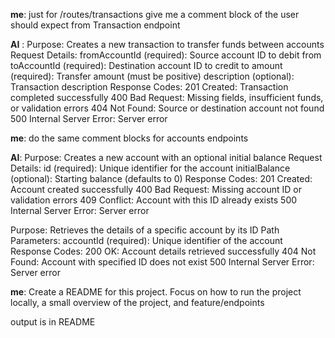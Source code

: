 **me**: just for /routes/transactions give me a comment block of the user should expect from Transaction endpoint

**AI** :
Purpose: Creates a new transaction to transfer funds between accounts
Request Details:
fromAccountId (required): Source account ID to debit from
toAccountId (required): Destination account ID to credit to
amount (required): Transfer amount (must be positive)
description (optional): Transaction description
Response Codes:
201 Created: Transaction completed successfully
400 Bad Request: Missing fields, insufficient funds, or validation errors
404 Not Found: Source or destination account not found
500 Internal Server Error: Server error


**me**: do the same comment blocks for accounts endpoints

**AI**:
Purpose: Creates a new account with an optional initial balance
Request Details:
id (required): Unique identifier for the account
initialBalance (optional): Starting balance (defaults to 0)
Response Codes:
201 Created: Account created successfully
400 Bad Request: Missing account ID or validation errors
409 Conflict: Account with this ID already exists
500 Internal Server Error: Server error

Purpose: Retrieves the details of a specific account by its ID
Path Parameters:
accountId (required): Unique identifier of the account
Response Codes:
200 OK: Account details retrieved successfully
404 Not Found: Account with specified ID does not exist
500 Internal Server Error: Server error

**me**: Create a README for this project. Focus on how to run the project locally, a small overview of the project, and feature/endpoints 

output is in README